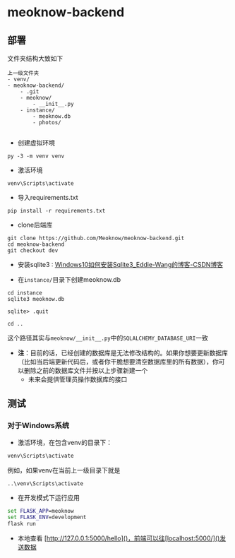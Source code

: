 # meoknow-backend

## 部署

文件夹结构大致如下

```
上一级文件夹
- venv/
- meoknow-backend/
	- .git
	- meoknow/
		- __init__.py
	- instance/
		- meoknow.db
		- photos/
		
```

*   创建虚拟环境

```shell
py -3 -m venv venv
```

*   激活环境

```shell
venv\Scripts\activate
```

*   导入requirements.txt

```shell
pip install -r requirements.txt
```

*   clone后端库

```shell
git clone https://github.com/Meoknow/meoknow-backend.git
cd meoknow-backend
git checkout dev
```

*   安装sqlite3 : [Windows10如何安装Sqlite3_Eddie-Wang的博客-CSDN博客](https://blog.csdn.net/wangchaox123/article/details/89925951)

*   在`instance/`目录下创建meoknow.db

```shell
cd instance
sqlite3 meoknow.db

sqlite> .quit

cd ..
```

这个路径其实与`meoknow/__init__.py`中的`SQLALCHEMY_DATABASE_URI`一致

*   **注**：目前的话，已经创建的数据库是无法修改结构的。如果你想要更新数据库（比如当后端更新代码后，或者你干脆想要清空数据库里的所有数据），你可以删除之前的数据库文件并按以上步骤新建一个
    *   未来会提供管理员操作数据库的接口



## 测试

### 对于Windows系统

*   激活环境，在包含venv的目录下：

```cmd
venv\Scripts\activate
```

例如，如果venv在当前上一级目录下就是

```
..\venv\Scripts\activate
```



*   在开发模式下运行应用

```cmd
set FLASK_APP=meoknow
set FLASK_ENV=development
flask run
```

*   本地查看 [http://127.0.0.1:5000/hello]()，前端可以往[localhost:5000/]()发送数据

